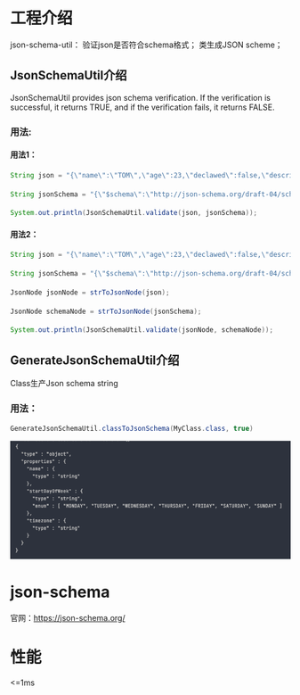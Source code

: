 # 工程介绍
json-schema-util：
验证json是否符合schema格式；
类生成JSON scheme；

## JsonSchemaUtil介绍

JsonSchemaUtil provides json schema verification. If the verification is successful, it returns TRUE, and if the verification fails, it returns FALSE.

### 用法:
#### 用法1：
```java
String json = "{\"name\":\"TOM\",\"age\":23,\"declawed\":false,\"description\":\"TOM loves to sleep all day.\"}";

String jsonSchema = "{\"$schema\":\"http://json-schema.org/draft-04/schema#\",\"title\":\"cat\",\"properties\":{\"name\":{\"type\":\"string\"},\"age\":{\"type\":\"number\",\"description\":\"Your cat's age in years\"},\"declawed\":{\"type\":\"boolean\"},\"description\":{\"type\":\"string\"}},\"required\":[\"name\",\"age\",\"declawed\"]}";

System.out.println(JsonSchemaUtil.validate(json, jsonSchema));

```

#### 用法2：
```java
String json = "{\"name\":\"TOM\",\"age\":23,\"declawed\":false,\"description\":\"TOM loves to sleep all day.\"}";

String jsonSchema = "{\"$schema\":\"http://json-schema.org/draft-04/schema#\",\"title\":\"cat\",\"properties\":{\"name\":{\"type\":\"string\"},\"age\":{\"type\":\"number\",\"description\":\"Your cat's age in years\"},\"declawed\":{\"type\":\"boolean\"},\"description\":{\"type\":\"string\"}},\"required\":[\"name\",\"age\",\"declawed\"]}";

JsonNode jsonNode = strToJsonNode(json);

JsonNode schemaNode = strToJsonNode(jsonSchema);

System.out.println(JsonSchemaUtil.validate(jsonNode, schemaNode));
```

## GenerateJsonSchemaUtil介绍
Class生产Json schema string
### 用法：
```java
GenerateJsonSchemaUtil.classToJsonSchema(MyClass.class, true)
```
![img.png](img.png)

# json-schema

官网：https://json-schema.org/

# 性能
<=1ms